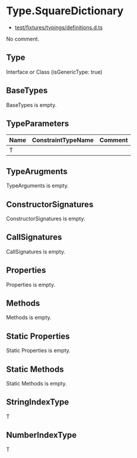 # Type.SquareDictionary

* [test/fixtures/typings/definitions.d.ts](/test/fixtures/typings/definitions.d.ts#L45)

No comment.

## Type

Interface or Class (isGenericType: true)

## BaseTypes

BaseTypes is empty.

## TypeParameters

Name|ConstraintTypeName|Comment
---|---|---
T||

## TypeArugments

TypeArguments is empty.

## ConstructorSignatures

ConstructorSignatures is empty.

## CallSignatures

CallSignatures is empty.

## Properties

Properties is empty.

## Methods

Methods is empty.

## Static Properties

Static Properties is empty.

## Static Methods

Static Methods is empty.

## StringIndexType

T

## NumberIndexType

T
